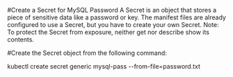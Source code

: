 
#Create a Secret for MySQL Password
A Secret is an object that stores a piece of sensitive data like a password or key. The manifest files are already configured to use a Secret, but you have to create your own Secret. Note: To protect the Secret from exposure, neither get nor describe show its contents.

#Create the Secret object from the following command:

kubectl create secret generic mysql-pass --from-file=password.txt